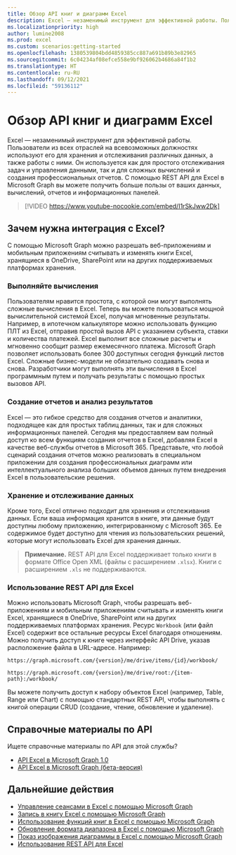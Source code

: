 ```yaml
---
title: Обзор API книг и диаграмм Excel
description: Excel — незаменимый инструмент для эффективной работы. Пользователи из всех отраслей на всевозможных должностях используют его для хранения и отслеживания различных данных, а также работы с ними. Он используется как для простого отслеживания задач и управления данными, так и для сложных вычислений и создания профессиональных отчетов. С помощью REST API для Excel в Microsoft Graph вы можете получить больше пользы от ваших данных, вычислений, отчетов и информационных панелей.
ms.localizationpriority: high
author: lumine2008
ms.prod: excel
ms.custom: scenarios:getting-started
ms.openlocfilehash: 1380539804bdd4859385cc887a691b89b3e82965
ms.sourcegitcommit: 6c04234af08efce558e9bf926062b4686a84f1b2
ms.translationtype: HT
ms.contentlocale: ru-RU
ms.lasthandoff: 09/12/2021
ms.locfileid: "59136112"
---
```

# <a name="excel-workbooks-and-charts-api-overview"></a>Обзор API книг и диаграмм Excel

Excel — незаменимый инструмент для эффективной работы. Пользователи из всех отраслей на всевозможных должностях используют его для хранения и отслеживания различных данных, а также работы с ними. Он используется как для простого отслеживания задач и управления данными, так и для сложных вычислений и создания профессиональных отчетов. С помощью REST API для Excel в Microsoft Graph вы можете получить больше пользы от ваших данных, вычислений, отчетов и информационных панелей.

> [!VIDEO https://www.youtube-nocookie.com/embed/I1rSkJww2Dk]

## <a name="why-integrate-with-excel"></a>Зачем нужна интеграция с Excel?

С помощью Microsoft Graph можно разрешать веб-приложениям и мобильным приложениям считывать и изменять книги Excel, хранящиеся в OneDrive, SharePoint или на других поддерживаемых платформах хранения.

### <a name="perform-calculations"></a>Выполняйте вычисления

Пользователям нравится простота, с которой они могут выполнять сложные вычисления в Excel. Теперь вы можете пользоваться мощной вычислительной системой Excel, получая мгновенные результаты. Например, в ипотечном калькуляторе можно использовать функцию ПЛТ из Excel, отправив простой вызов API с указанием субъекта, ставки и количества платежей. Excel выполнит все сложные расчеты и мгновенно сообщит размер ежемесячного платежа. Microsoft Graph позволяет использовать более 300 доступных сегодня функций листов Excel. Сложные бизнес-модели не обязательно создавать снова и снова. Разработчики могут выполнять эти вычисления в Excel программным путем и получать результаты с помощью простых вызовов API.

### <a name="generate-reports-and-analyze-results"></a>Создание отчетов и анализ результатов

Excel — это гибкое средство для создания отчетов и аналитики, подходящее как для простых таблиц данных, так и для сложных информационных панелей. Сегодня мы предоставляем вам полный доступ ко всем функциям создания отчетов в Excel, добавляя Excel в качестве веб-службы отчетов в Microsoft 365. Представьте, что любой сценарий создания отчетов можно реализовать в специальном приложении для создания профессиональных диаграмм или интеллектуального анализа больших объемов данных путем внедрения Excel в пользовательские решения.

### <a name="store-and-track-data"></a>Хранение и отслеживание данных

Кроме того, Excel отлично подходит для хранения и отслеживания данных. Если ваша информация хранится в книге, эти данные будут доступны любому приложению, интегрированному с Microsoft 365. Ее содержимое будет доступно для чтения из пользовательских решений, которые могут использовать Excel для хранения данных.

>**Примечание.** REST API для Excel поддерживает только книги в формате Office Open XML (файлы с расширением `.xlsx`). Книги с расширением `.xls` не поддерживаются. 

### <a name="using-the-excel-rest-api"></a>Использование REST API для Excel
Можно использовать Microsoft Graph, чтобы разрешать веб-приложениям и мобильным приложениям считывать и изменять книги Excel, хранящиеся в OneDrive, SharePoint или на других поддерживаемых платформах хранения. Ресурс `Workbook` (или файл Excel) содержит все остальные ресурсы Excel благодаря отношениям. Можно получить доступ к книге через интерфейс API Drive, указав расположение файла в URL-адресе. Например:

`https://graph.microsoft.com/{version}/me/drive/items/{id}/workbook/`

`https://graph.microsoft.com/{version}/me/drive/root:/{item-path}:/workbook/`

Вы можете получить доступ к набору объектов Excel (например, Table, Range или Chart) с помощью стандартных REST API, чтобы выполнять с книгой операции CRUD (создание, чтение, обновление и удаление).

## <a name="api-reference"></a>Справочные материалы по API
Ищете справочные материалы по API для этой службы?

- [API Excel в Microsoft Graph 1.0](/graph/api/resources/excel?view=graph-rest-1.0)
- [API Excel в Microsoft Graph (бета-версия)](/graph/api/resources/excel?view=graph-rest-beta)

## <a name="next-steps"></a>Дальнейшие действия

* [Управление сеансами в Excel с помощью Microsoft Graph](excel-manage-sessions.md)
* [Запись в книгу Excel с помощью Microsoft Graph](excel-write-to-workbook.md)
* [Использование функций книг в Excel с помощью Microsoft Graph](excel-use-functions.md)
* [Обновление формата диапазона в Excel с помощью Microsoft Graph](excel-update-range-format.md)
* [Показ изображения диаграммы в Excel с помощью Microsoft Graph](excel-display-chart-image.md)
* [Использование REST API для Excel](/graph/api/resources/excel?view=graph-rest-1.0)
